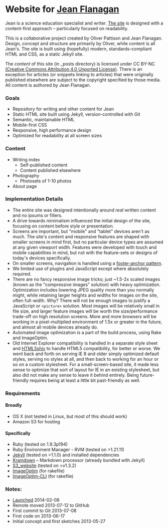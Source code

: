 # Website for [Jean Flanagan](http://jeancflanagan.com)

Jean is a science education specialist and writer. [The site](http://jeancflanagan.com) is designed with a content-first approach – particularly focused on readability.

This is a collaborative project created by Oliver Pattison and Jean Flanagan. Design, concept and structure are primarily by Oliver, while content is all Jean's. The site is built using (hopefully) modern, standards-compliant HTML and CSS, as a static Jekyll site.

The *content* of this site (in _posts directory) is licensed under CC BY-NC [(Creative Commons Attribution 4.0 Unported License)](http://creativecommons.org/licenses/by-nc/4.0/deed.en_US). There is an exception for articles (or snippets linking to articles) that were originally published elsewhere are subject to the copyright specified by those media. All content is authored by Jean Flanagan.

### Goals

- Repository for writing and other content for Jean
- Static HTML site built using Jekyll, version-controlled with Git
- Semantic, maintainable HTML
- Mobile-first CSS
- Responsive, high performance design
- Optimized for readability at all screen sizes

### Content

- Writing index
    - Self-published content
    - Content published elsewhere
- Photography
    - Photosets of 1-10 photos
- About page

### Implementation Details

- The entire site was designed intentionally around *real* written content and no ipsums or fillers.
- A drive towards minimalism influenced the initial design of the site, focusing on content before style or presentation.
- Screens are important, but "mobile" and "tablet" devices aren't as much. The site's content and responsive features are shaped with smaller screens in mind first, but no particular device types are assumed at any given viewport width. Features were developed with touch and mobile capabilities in mind, but not with the feature-sets or designs of today's devices specifically.
- On smaller screens, navigation is handled using a [footer-anchor pattern](http://codepen.io/opattison/pen/FbJmf).
- We limited use of plugins and JavaScript except where absolutely required.
- There are no fancy responsive image tricks; just ~1.5-2x scaled images (known as the "compressive images" solution) with heavy optimization. Optimization includes lowering JPEG quality more than you normally might, while retaining larger heights and widths for images on the site, often full-width. Why? There will not be enough images to justify a JavaScript or `<picture>` solution. Most images will be relatively small in file size, and larger feature images will be worth the size/performance trade-off on high resolution screens. More and more browsers will be working in a pixel-multiplied environment of 1.5x or greater in the future, and almost all mobile devices already do.
- Automated image optimization is a part of the build process, using Rake and ImageOptim.
- Old Internet Explorer compatibility is handled in a separate style sheet and [HTML5shiv](https://github.com/aFarkas/html5shiv) to handle HTML5 compatibility, for better or worse. We went back and forth on serving IE 8 and older simply optimized default styles, serving no styles at all, and then back to working for an hour or so on a custom stylesheet. For a small-screen-based site, it made less sense to optimize that sort of layout for IE in an existing stylesheet, but also did not make any sense to leave it behind entirely. Being future-friendly requires being at least a little bit past-friendly as well.

### Requirements

#### Broadly

- OS X (not tested in Linux, but most of this should work)
- Amazon S3 for hosting

#### Specifically

- Ruby (tested on 1.9.3p194)
- Ruby Environment Manager - RVM (tested on >1.21.11)
- [Jekyll](https://github.com/mojombo/jekyll) (tested on >1.1.0) and installed dependencies
- [Kramdown](https://github.com/gettalong/kramdown) – Markdown processor (already bundled with Jekyll)
- [S3_website](https://github.com/laurilehmijoki/s3_website) (tested on >v1.3.2)
- [ImageOptim](http://imageoptim.com/) (for rakefile)
- [ImageOptim-CLI](https://github.com/JamieMason/ImageOptim-CLI) (for rakefile)

### Notes:

- [Launched](http://jeancflanagan.com) 2014-02-08
- Remote moved 2013-07-12 to GitHub
- First commit to Git 2013-07-08
- First code on 2013-06-17
- Initial concept and first sketches 2013-05-27
